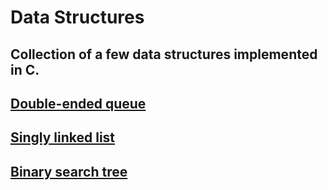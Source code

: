 # Data Structures
 ## Collection of a few data structures implemented in C.

 ## [Double-ended queue](double-ended-queue)
 ## [Singly linked list](linked-list/singly-linked)
 ## [Binary search tree](binary-search-tree)
